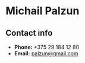 # Michail Palzun

## Contact info

- **Phone:** +375 29 184 12 80
- **Email:** [palzun@gmail.com](mailto:palzun@gmail.com)
